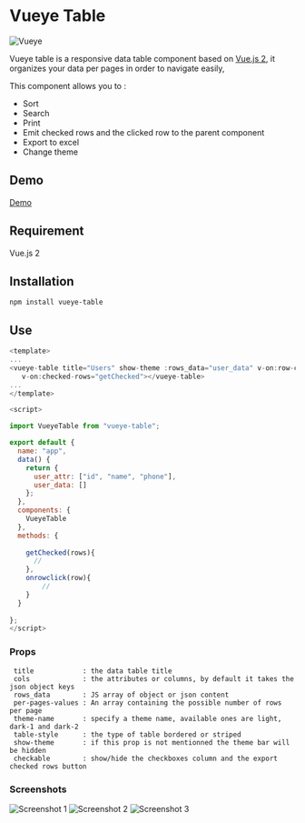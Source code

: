 # Vueye Table
![Vueye](https://github.com/boussadjra/vueye-table/blob/master/src/assets/vueye.png )

Vueye table is a responsive data table component based on [Vue.js 2](http://vuejs.org), it organizes 
your data per pages in order to navigate easily, 

This component allows you to :

* Sort
* Search
* Print 
* Emit checked rows and the clicked row to the parent component 
* Export to excel 
* Change theme


## Demo
 [Demo](https://boussadjra.github.io/vueye-table/)
## Requirement
 Vue.js 2
## Installation
```
npm install vueye-table
```
## Use

```js
<template>
...
<vueye-table title="Users" show-theme :rows_data="user_data" v-on:row-clikc="onrowclick" 
   v-on:checked-rows="getChecked"></vueye-table>
...
</template>

<script>

import VueyeTable from "vueye-table";

export default {
  name: "app",
  data() {
    return {
      user_attr: ["id", "name", "phone"],
      user_data: []
    };
  },
  components: {
    VueyeTable
  },
  methods: {
   
    getChecked(rows){
      //
    },
    onrowclick(row){
        //
    }
  }
 
};
</script>


```
### Props 

```
 title            : the data table title
 cols             : the attributes or columns, by default it takes the json object keys
 rows_data        : JS array of object or json content
 per-pages-values : An array containing the possible number of rows per page 
 theme-name       : specify a theme name, available ones are light, dark-1 and dark-2 
 table-style      : the type of table bordered or striped
 show-theme       : if this prop is not mentionned the theme bar will be hidden
 checkable        : show/hide the checkboxes column and the export checked rows button
```

### Screenshots

![Screenshot 1](https://github.com/boussadjra/vueye-table/blob/master/src/assets/scrshot1.png )
![Screenshot 2](https://github.com/boussadjra/vueye-table/blob/master/src/assets/scrshot2.png )
![Screenshot 3](https://github.com/boussadjra/vueye-table/blob/master/src/assets/scrshot3.png )